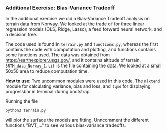 ### Additional Exercise: Bias-Variance Tradeoff
In the additional exercise we did a Bias-Variance Tradeoff analysis on terrain data from Norway.
We looked at the trade of for three linear regression models (OLS, Ridge, Lasso), a feed forward neural network, and a decision tree.

The code used is found in `terrain.py` and `functions.py`, whereas the first contains the
code with computation and plotting, and functions contains some functions used.
The data was obtained from https://earthexplorer.usgs.gov/, and it contains altitude of terrain. 
`SRTM_data_Norway_1.tif` is the file containing the data.
We looked at a small 50x50 area to reduce computation time.

**How to use**:
Two uncommon modules were used in this code. The `mlxtend` module for calculating variance, bias and loss,
and `tqmd` for displaying progressbar in terminal during bootstrap.

Running the file 
```python
python3 terrain.py
```
will plot the surface the models are fitting.
Unncomment the different functions "BVT_..." to see various bias-variance tradeoffs.
##
